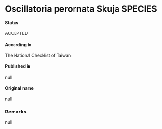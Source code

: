 Oscillatoria perornata Skuja SPECIES
=======

#### Status
ACCEPTED

#### According to
The National Checklist of Taiwan

#### Published in
null

#### Original name
null

### Remarks
null